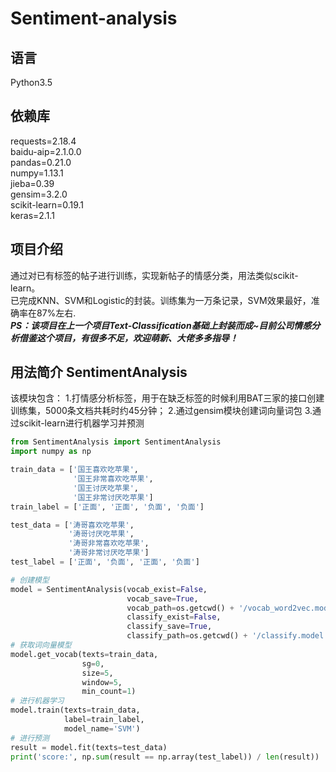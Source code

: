 # Sentiment-analysis

## 语言
Python3.5<br>
## 依赖库
requests=2.18.4<br>
baidu-aip=2.1.0.0<br>
pandas=0.21.0<br>
numpy=1.13.1<br>
jieba=0.39<br>
gensim=3.2.0<br>
scikit-learn=0.19.1<br>
keras=2.1.1<br>





## 项目介绍
通过对已有标签的帖子进行训练，实现新帖子的情感分类，用法类似scikit-learn。<br>
已完成KNN、SVM和Logistic的封装。训练集为一万条记录，SVM效果最好，准确率在87%左右.<br>
***PS：该项目在上一个项目Text-Classification基础上封装而成~目前公司情感分析借鉴这个项目，有很多不足，欢迎萌新、大佬多多指导！***

## 用法简介 SentimentAnalysis
该模块包含：
1.打情感分析标签，用于在缺乏标签的时候利用BAT三家的接口创建训练集，5000条文档共耗时约45分钟；
2.通过gensim模块创建词向量词包
3.通过scikit-learn进行机器学习并预测

``` python
from SentimentAnalysis import SentimentAnalysis
import numpy as np

train_data = ['国王喜欢吃苹果',
              '国王非常喜欢吃苹果',
              '国王讨厌吃苹果',
              '国王非常讨厌吃苹果']
train_label = ['正面', '正面', '负面', '负面']

test_data = ['涛哥喜欢吃苹果',
             '涛哥讨厌吃苹果',
             '涛哥非常喜欢吃苹果',
             '涛哥非常讨厌吃苹果']
test_label = ['正面', '负面', '正面', '负面']

# 创建模型
model = SentimentAnalysis(vocab_exist=False,
                          vocab_save=True,
                          vocab_path=os.getcwd() + '/vocab_word2vec.model',
                          classify_exist=False,
                          classify_save=True,
                          classify_path=os.getcwd() + '/classify.model')
# 获取词向量模型
model.get_vocab(texts=train_data,
                sg=0,
                size=5,
                window=5,
                min_count=1)
# 进行机器学习				
model.train(texts=train_data,
            label=train_label,
            model_name='SVM')
# 进行预测
result = model.fit(texts=test_data)
print('score:', np.sum(result == np.array(test_label)) / len(result))

```
